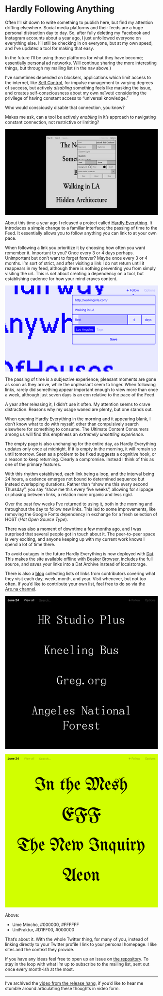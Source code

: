 # Hardly Following Anything

Often I’ll sit down to write something to publish here, but find my attention drifting elsewhere. Social media platforms and their feeds are a huge personal distraction day to day. So, after fully deleting my Facebook and Instagram accounts about a year ago, I just unfollowed everyone on everything else. I’ll still be checking in on everyone, but at my own speed, and I’ve updated a tool for making that easy.

In the future I’ll be using those platforms for what they have become; essentially personal ad networks. Will continue sharing the more interesting things, but through my mailing list (in the nav above.)

<!-- more -->

I’ve sometimes depended on blockers, applications which limit access to the internet, like [Self Control](https://selfcontrolapp.com/), for impulse management to varying degrees of success, but actively *disabling* something feels like masking the issue, and creates self-consciousness about my own naïveté considering the privilege of having constant access to “universal knowledge.”

Who would consciously disable that connection, you know?

Makes me ask, can a tool be actively *enabling* in it’s approach to navigating constant connection, not restrictive or limiting?

![r:56.24](hardly-a-screenshot_56.24.png)

About this time a year ago I released a project called [Hardly Everything](https://hardlyeverything.com). It introduces a simple change to a familiar interface; the passing of time to the Feed. It essentially allows you to follow anything you can link to at your own pace.

When following a link you prioritize it by choosing how often you want remember it. Important to you? Once every 3 or 4 days perhaps. Unimportant but don’t want to forget forever? Maybe once every 3 or 4 months. I’m sort of strict, and after visiting a link I do not return until it reappears in my feed, although there is nothing preventing you from simply visiting the url. This is *not* about creating a dependency on a tool, but establishing cadence for how your mind craves content.

![r:56.24](hardly-a-screenshot-two_56.24.png)

The passing of time is a subjective experience; pleasant moments are gone as soon as they arrive, while the unpleasant seem to linger. When following links, rarely did something appear important enough to view more than once a week, although just seven days is an eon relative to the pace of the Feed.

A year after releasing it, I didn’t use it often. My attention seems to crave distraction. Reasons why my usage waned are plenty, but one stands out.

When opening Hardly Everything in the morning and it appearing blank, I don’t know what to do with myself, other than compulsively search elsewhere for something to consume. The Ultimate Content Consumers among us will find this emptiness an *extremely unsettling experience*.

The empty page is also unchanging for the entire day, as Hardly Everything updates only once at midnight. If it is empty in the morning, it will remain so until tomorrow. Seen as a problem to be fixed suggests a cognitive hook, or a reason to keep returning. Clearly a compromise. Instead I think of this as one of the primary features.

With this rhythm established, each link being a loop, and the interval being 24 hours, a cadence emerges not bound to determined sequence but instead overlapping durations. Rather than “show me this every second Thursday”, you say “show me this every five weeks”, allowing for slippage or phasing between links, a relation more organic and less rigid.

Over the past few weeks I’ve returned to using it, both in the morning and throughout the day to follow new links. This led to some improvements, like removing the Google Fonts dependency in exchange for a fresh selection of HOST (*Hot Open Source Type*).

There was also a moment of downtime a few months ago, and I was surprised that several people got in touch about it. The peer-to-peer space is very exciting, and anyone keeping up with my current work knows I spend a lot of time there. 

To avoid outages in the future Hardly Everything is now deployed with [Dat](https://datproject.org). This makes the site available offline with [Beaker Browser](https://beakerbrowser.com), includes the full source, and saves your links into a Dat Archive instead of localstorage.

There is also a [blog](https://hardlyeverything.com/blog) collecting lists of links from contributors covering what they visit each day, week, month, and year. Visit whenever, but not too often. If you’d like to contribute your own list, feel free to do so via the [Are.na channel](https://www.are.na/jon-kyle-mohr/hardly-everything-lists).

![c:1/7 r:100](hardly-a-screenshot-three_100.png)

![c:7/13 r:100](hardly-a-screenshot-four_100.png)

Above:

- Ume Mincho, #000000, #FFFFFF
- UniFraktur, #D1FF00, #000000

That’s about it. With the whole Twitter thing, for many of you, instead of linking directly to your Twitter profile I link to your personal homepage. I like sites and the context they provide.

If you have any ideas feel free to open up an issue on [the repository](https://github.com/jondashkyle/hardlyeverything). To stay in the loop with what I’m up to subscribe to the mailing list, sent out once every month-ish at the most.

---

I’ve archived the [video from the release hang](/hangs), if you’d like to hear me stumble around articulating these thoughts in video form.